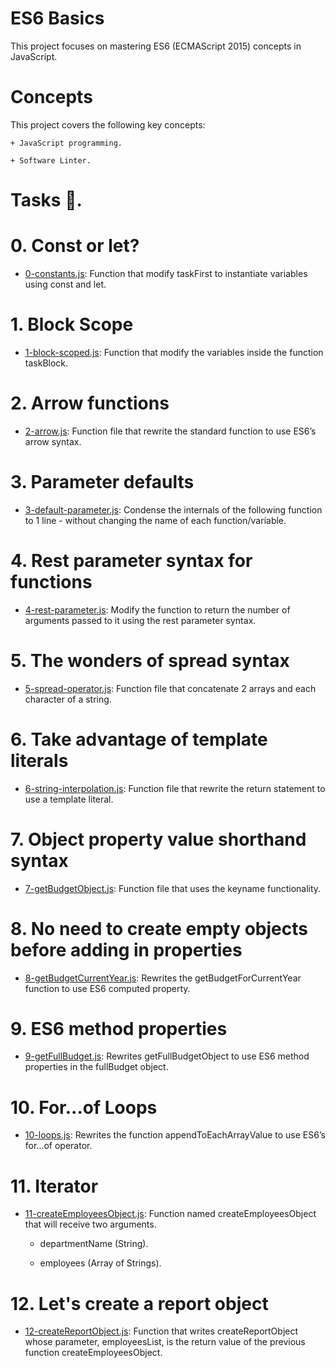 # ES6 Basics

This project focuses on mastering ES6 (ECMAScript 2015) concepts in JavaScript.

# Concepts

This project covers the following key concepts:

	+ JavaScript programming.

	+ Software Linter.

# Tasks 📃.

# 0. Const or let?

  + <u>[0-constants.js]()</u>: Function that modify taskFirst to instantiate variables using const and let.

#  1. Block Scope

  + <u>[1-block-scoped.js]()</u>: Function that modify the variables inside the function taskBlock.

# 2. Arrow functions

  + <u>[2-arrow.js]()</u>: Function file that rewrite the standard function to use ES6’s arrow syntax.

# 3. Parameter defaults

  + <u>[3-default-parameter.js]()</u>: Condense the internals of the following function to 1 line - without changing the name of each function/variable.

#  4. Rest parameter syntax for functions

  + <u>[4-rest-parameter.js]()</u>: Modify the function to return the number of arguments passed to it using the rest parameter syntax.

#  5. The wonders of spread syntax

  + <u>[5-spread-operator.js]()</u>: Function file that concatenate 2 arrays and each character of a string.

#  6. Take advantage of template literals

  + <u>[6-string-interpolation.js]()</u>: Function file that rewrite the return statement to use a template literal.

#  7. Object property value shorthand syntax

  + <u>[7-getBudgetObject.js]()</u>: Function file that uses the keyname functionality.

# 8. No need to create empty objects before adding in properties

  + <u>[8-getBudgetCurrentYear.js]()</u>: Rewrites the getBudgetForCurrentYear function to use ES6 computed property.

#  9. ES6 method properties

  + <u>[9-getFullBudget.js]()</u>: Rewrites getFullBudgetObject to use ES6 method properties in the fullBudget object.

#  10. For...of Loops

  + <u>[10-loops.js]()</u>: Rewrites the function appendToEachArrayValue to use ES6’s for...of operator.

#  11. Iterator

  + <u>[11-createEmployeesObject.js]()</u>: Function named createEmployeesObject that will receive two arguments.

	+ departmentName (String).

	+ employees (Array of Strings).

#  12. Let's create a report object

  + <u>[12-createReportObject.js]()</u>: Function that writes createReportObject whose parameter, employeesList, is the return value of the previous function createEmployeesObject.

